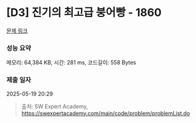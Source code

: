 # [D3] 진기의 최고급 붕어빵 - 1860 

[문제 링크](https://swexpertacademy.com/main/code/problem/problemDetail.do?contestProbId=AV5LsaaqDzYDFAXc) 

### 성능 요약

메모리: 64,384 KB, 시간: 281 ms, 코드길이: 558 Bytes

### 제출 일자

2025-05-19 20:29



> 출처: SW Expert Academy, https://swexpertacademy.com/main/code/problem/problemList.do